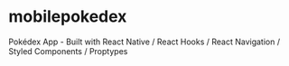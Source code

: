 # mobilepokedex
Pokédex App - Built with React Native / React Hooks / React Navigation / Styled Components / Proptypes
